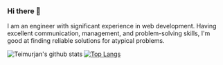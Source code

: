### Hi there 👋

I am an engineer with significant experience in web development. Having excellent communication, management, and problem-solving skills, I'm good at finding reliable solutions for atypical problems.

<div>
  <a href="https://github.com/anuraghazra/github-readme-stats">
    <img align="left" alt="Teimurjan's github stats" src="https://github-readme-stats.vercel.app/api?username=teimurjan&show_icons=true&line_height=21&show_icons=true&theme=vue" />
  </a>
   <a href="https://github.com/anuraghazra/github-readme-stats">
    <img alt="Top Langs" src="https://github-readme-stats.vercel.app/api/top-langs/?username=teimurjan&show_icons=true&layout=compact&theme=vue&hide=jupyter%20notebook,html&count_private=true" />
  </a>
</div>
